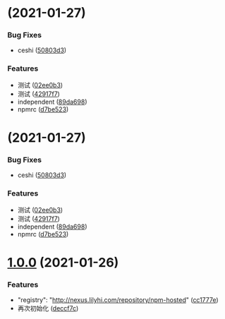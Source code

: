 # [](https://github.com/antqi/lerna-demo/compare/v1.0.0...v) (2021-01-27)


### Bug Fixes

* ceshi ([50803d3](https://github.com/antqi/lerna-demo/commit/50803d3dd455739dbfb1e8b82016efadf2b3c38d))


### Features

* 测试 ([02ee0b3](https://github.com/antqi/lerna-demo/commit/02ee0b3f6af33461e8f6d267045da69c31ab0395))
* 测试 ([42917f7](https://github.com/antqi/lerna-demo/commit/42917f72def9189498f330021488d67c07a34926))
* independent ([89da698](https://github.com/antqi/lerna-demo/commit/89da6987c9e2ea0469109a79c80811e504c7e46b))
* npmrc ([d7be523](https://github.com/antqi/lerna-demo/commit/d7be52339e86bbdc42b3fea643bfbab2b5d11ccb))



# [](https://github.com/antqi/lerna-demo/compare/v1.0.0...v) (2021-01-27)


### Bug Fixes

* ceshi ([50803d3](https://github.com/antqi/lerna-demo/commit/50803d3dd455739dbfb1e8b82016efadf2b3c38d))


### Features

* 测试 ([02ee0b3](https://github.com/antqi/lerna-demo/commit/02ee0b3f6af33461e8f6d267045da69c31ab0395))
* 测试 ([42917f7](https://github.com/antqi/lerna-demo/commit/42917f72def9189498f330021488d67c07a34926))
* independent ([89da698](https://github.com/antqi/lerna-demo/commit/89da6987c9e2ea0469109a79c80811e504c7e46b))
* npmrc ([d7be523](https://github.com/antqi/lerna-demo/commit/d7be52339e86bbdc42b3fea643bfbab2b5d11ccb))



# [1.0.0](https://github.com/antqi/lerna-demo/compare/deccf7ca3299ab14a165ce1230ef13feef413460...v1.0.0) (2021-01-26)


### Features

* "registry": "http://nexus.lilyhi.com/repository/npm-hosted" ([cc1777e](https://github.com/antqi/lerna-demo/commit/cc1777efc1cab8927110080a676d1f23f311a499))
* 再次初始化 ([deccf7c](https://github.com/antqi/lerna-demo/commit/deccf7ca3299ab14a165ce1230ef13feef413460))




